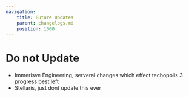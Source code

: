 ```yaml
---
navigation:
    title: Future Updates
    parent: changelogs.md
    position: 1000
---
```


# Do not Update
- Immerisve Engineering, serveral changes which effect techopolis 3 progress best left
- Stellaris, just dont update this ever